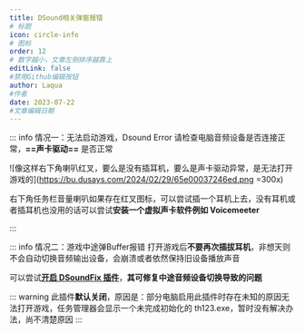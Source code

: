 ```yaml
---
title: DSound相关弹窗报错
# 标题
icon: circle-info
# 图标
order: 12
# 数字越小，文章左侧排序越靠上
editLink: false
#禁用Github编辑按钮
author: Laqua
#作者
date: 2023-07-22
#文章编辑日期
---
```




::: info 情况一：无法启动游戏，Dsound Error
请检查电脑音频设备是否连接正常，**==声卡驱动==** 是否正常

![像这样右下角喇叭红叉，要么是没有插耳机，要么是声卡驱动异常，是无法打开游戏的](https://bu.dusays.com/2024/02/29/65e00037246ed.png =300x)

右下角任务栏音量喇叭如果存在红叉图标，可以尝试插一个耳机上去，没有耳机或者插耳机也没用的话可以尝试**安装一个虚拟声卡软件例如 Voicemeeter**

:::


::: info 情况二：游戏中途弹Buffer报错
打开游戏后**不要再次插拔耳机**，非想天则不会自动切换音频输出设备，会崩溃或者依然保持旧设备播放声音

可以尝试[**开启 DSoundFix 插件**](/mods/WhatsMod.html)，**其可修复中途音频设备切换导致的问题**

::: warning
此插件**默认关闭**，原因是：部分电脑启用此插件时存在未知的原因无法打开游戏，任务管理器会显示一个未完成初始化的 th123.exe，暂时没有解决办法，尚不清楚原因
:::



